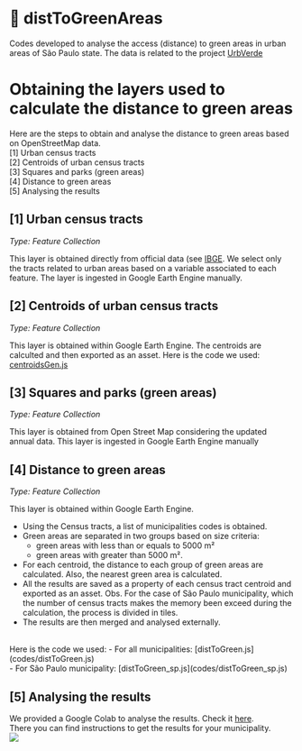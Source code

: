 # 🌿 distToGreenAreas
Codes developed to analyse the access (distance) to green areas in urban areas of São Paulo state. The data is related to the project [UrbVerde](https://urbverde.iau.usp.br/)

# Obtaining the layers used to calculate the distance to green areas
Here are the steps to obtain and analyse the distance to green areas based on OpenStreetMap data. <br>
[1] Urban census tracts <br>
[2] Centroids of urban census tracts <br>
[3] Squares and parks (green areas) <br>
[4] Distance to green areas <br>
[5] Analysing the results

## [1] Urban census tracts
_Type: Feature Collection_

This layer is obtained directly from official data (see [IBGE](https://www.ibge.gov.br/geociencias/organizacao-do-territorio/estrutura-territorial/26565-malhas-de-setores-censitarios-divisoes-intramunicipais.html). 
We select only the tracts related to urban areas based on a variable associated to each feature. The layer is ingested in Google Earth Engine manually.

## [2] Centroids of urban census tracts
_Type: Feature Collection_

This layer is obtained within Google Earth Engine. The centroids are calculted and then exported as an asset.
Here is the code we used: [centroidsGen.js](codes/centroidsGen.js)

## [3] Squares and parks (green areas)
_Type: Feature Collection_

This layer is obtained from Open Street Map considering the updated annual data. This layer is ingested in Google Earth Engine manually

## [4] Distance to green areas
_Type: Feature Collection_

This layer is obtained within Google Earth Engine. 
- Using the Census tracts, a list of municipalities codes is obtained. 
- Green areas are separated in two groups based on size criteria: 
	* green areas with less than or equals to 5000 m²
	* green areas with greater than 5000 m². 
- For each centroid, the distance to each group of green areas are calculated. Also, the nearest green area is calculated. 
-  All the results are saved as a property of each census tract centroid and exported as an asset.
	Obs. For the case of São Paulo municipality, which the number of census tracts makes the memory been exceed during the calculation, the process is divided in tiles.
- The results are then merged and analysed externally.
<br>
Here is the code we used: 
- For all municipalities: [distToGreen.js](codes/distToGreen.js) <br>
- For São Paulo municipality: [distToGreen_sp.js](codes/distToGreen_sp.js)

## [5] Analysing the results
We provided a Google Colab to analyse the results. Check it [here](https://colab.research.google.com/drive/1FhXUXSK_eeZ9YhH79mLUm2WFbkbAy3k2#scrollTo=TerFJQ6sHZ5s).<br>
There you can find instructions to get the results for your municipality. <br>
<img src="https://drive.google.com/uc?id=1jUbRobWK44NZMjJ34btADciirWbgz-rI">
